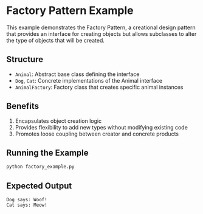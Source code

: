# Factory Pattern Example

This example demonstrates the Factory Pattern, a creational design pattern that provides an interface for creating objects but allows subclasses to alter the type of objects that will be created.

## Structure

- `Animal`: Abstract base class defining the interface
- `Dog`, `Cat`: Concrete implementations of the Animal interface
- `AnimalFactory`: Factory class that creates specific animal instances

## Benefits

1. Encapsulates object creation logic
2. Provides flexibility to add new types without modifying existing code
3. Promotes loose coupling between creator and concrete products

## Running the Example

```bash
python factory_example.py
```

## Expected Output

```
Dog says: Woof!
Cat says: Meow!
```
